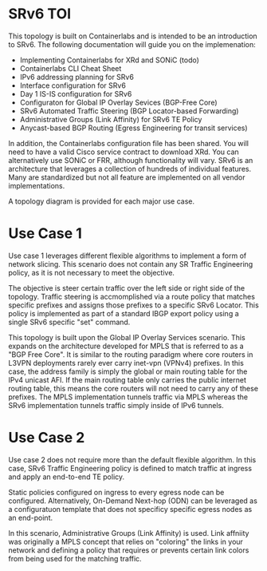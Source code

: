 # SRv6 TOI

This topology is built on Containerlabs and is intended to be an introduction to SRv6.  The following documentation will guide you on the implemenation:

- Implementing Containerlabs for XRd and SONiC (todo)
- Containerlabs CLI Cheat Sheet 
- IPv6 addressing planning for SRv6
- Interface configuration for SRv6
- Day 1 IS-IS configuration for SRv6
- Configuraton for Global IP Overlay Sevices (BGP-Free Core)
- SRv6 Automated Traffic Steering (BGP Locator-based Forwarding)
- Administrative Groups (Link Affinity) for SRv6 TE Policy
- Anycast-based BGP Routing (Egress Engineering for transit services)

In addition, the Containerlabs configuration file has been shared.  You will need to have a valid Cisco service contract to download XRd.  You can alternatively use SONiC or FRR, although functionality will vary.  SRv6 is an architecture that leverages a collection of hundreds of individual features.  Many are standardized but not all feature are implemented on all vendor implementations.

A topology diagram is provided for each major use case.  

# Use Case 1

Use case 1 leverages different flexible algorithms to implement a form of network slicing.  This scenario does not contain any SR Traffic Engineering policy, as it is not necessary to meet the objective.

The objective is steer certain traffic over the left side or right side of the topology.  Traffic steering is accmomplished via a route policy that matches specific prefixes and assigns those prefixes to a specific SRv6 Locator.  This policy is implemented as part of a standard IBGP export policy using a single SRv6 specific "set" command.

This topology is built upon the Global IP Overlay Services scenario.  This expands on the architecture developed for MPLS that is referred to as a "BGP Free Core".  It is similar to the routing paradigm where core routers in L3VPN deployments rarely ever carry inet-vpn (VPNv4) prefixes.  In this case, the address family is simply the global or main routing table for the IPv4 unicast AFI.  If the main routing table only carries the public internet routing table, this means the core routers will not need to carry any of these prefixes.  The MPLS implementation tunnels traffic via MPLS whereas the SRv6 implementation tunnels traffic simply inside of IPv6 tunnels.

# Use Case 2

Use case 2 does not require more than the default flexible algorithm.  In this case, SRv6 Traffic Engineering policy is defined to match traffic at ingress and apply an end-to-end TE policy.

Static policies configured on ingress to every egress node can be configured.  Alternatively, On-Demand Next-hop (ODN) can be leveraged as a configuratuon template that does not specificy specific egress nodes as an end-point.

In this scenario, Administrative Groups (Link Affinity) is used.  Link affniity was originally a MPLS concept that relies on "coloring" the links in your network and defining a policy that requires or prevents certain link colors from being used for the matching traffic.

